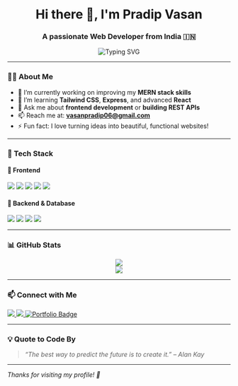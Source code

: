 <!-- GitHub Profile README for Pradip Vasan -->

<h1 align="center">Hi there 👋, I'm Pradip Vasan</h1>
<h3 align="center">A passionate Web Developer from India 🇮🇳</h3>

<p align="center">
  <img src="https://readme-typing-svg.herokuapp.com?font=Fira+Code&size=22&pause=1000&center=true&vCenter=true&width=435&lines=Frontend+%F0%9F%9A%80+Backend+%F0%9F%9A%80+Fullstack+on+the+way!;I+love+building+web+apps+%F0%9F%92%BB;MongoDB%2C+Express%2C+React%2C+Node.js" alt="Typing SVG" />
</p>

---

### 🧑‍💻 About Me
- 🔭 I’m currently working on improving my **MERN stack skills**
- 🌱 I’m learning **Tailwind CSS**, **Express**, and advanced **React**
- 💬 Ask me about **frontend development** or **building REST APIs**
- 📫 Reach me at: **vasanpradip06@gmail.com**
- ⚡ Fun fact: I love turning ideas into beautiful, functional websites!

---

### 🚀 Tech Stack

#### 🔹 Frontend
<p>
  <img src="https://img.shields.io/badge/HTML5-E34F26?style=for-the-badge&logo=html5&logoColor=white"/>
  <img src="https://img.shields.io/badge/CSS3-1572B6?style=for-the-badge&logo=css3&logoColor=white"/>
  <img src="https://img.shields.io/badge/Tailwind_CSS-38B2AC?style=for-the-badge&logo=tailwind-css&logoColor=white"/>
  <img src="https://img.shields.io/badge/JavaScript-F7DF1E?style=for-the-badge&logo=javascript&logoColor=black"/>
  <img src="https://img.shields.io/badge/React-20232A?style=for-the-badge&logo=react&logoColor=61DAFB"/>
</p>

#### 🔹 Backend & Database
<p>
  <img src="https://img.shields.io/badge/Node.js-339933?style=for-the-badge&logo=nodedotjs&logoColor=white"/>
  <img src="https://img.shields.io/badge/Express.js-000000?style=for-the-badge&logo=express&logoColor=white"/>
  <img src="https://img.shields.io/badge/MongoDB-4EA94B?style=for-the-badge&logo=mongodb&logoColor=white"/>
  <img src="https://img.shields.io/badge/Mongoose-880000?style=for-the-badge&logo=mongoose&logoColor=white"/>
</p>

---

### 📊 GitHub Stats

<p align="center">
  <img src="https://github-readme-stats.vercel.app/api?username=pradip983&show_icons=true&theme=radical" />
  <br/>
  <img src="https://github-readme-stats.vercel.app/api/top-langs/?username=pradip983&layout=compact&theme=radical" />
  <br/>
 
</p>

---

### 📫 Connect with Me
<p>
  <a href="https://www.linkedin.com/in/pradip-vasan-0159732b5/" target="_blank">
    <img src="https://img.shields.io/badge/LinkedIn-blue?style=for-the-badge&logo=linkedin&logoColor=white"/>
  </a>
  <a href="mailto:vasanpradip06@gmail.com">
    <img src="https://img.shields.io/badge/Gmail-D14836?style=for-the-badge&logo=gmail&logoColor=white"/>
  </a>
  <a href="https://pradipvasan.vercel.app/" target="_blank" rel="noopener noreferrer">
  <img src="https://img.shields.io/badge/Portfolio-0A66C2?style=for-the-badge&logo=internet-explorer&logoColor=white" alt="Portfolio Badge"/>
</a>

</p>

---

### 💡 Quote to Code By
> *“The best way to predict the future is to create it.” – Alan Kay*

---

_Thanks for visiting my profile! 🚀_
